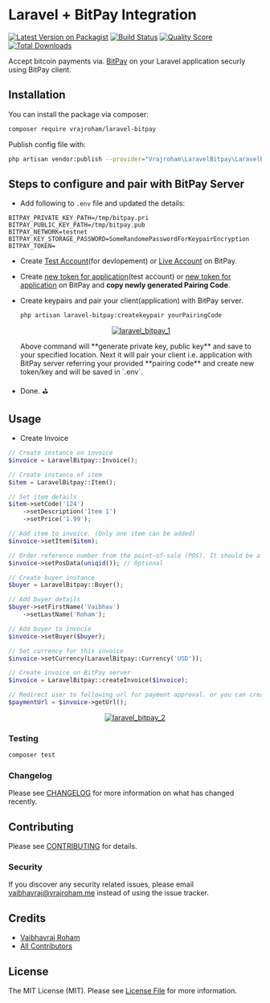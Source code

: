 # Laravel + BitPay Integration

[![Latest Version on Packagist](https://img.shields.io/packagist/v/spatie/:package_name.svg?style=flat-square)](https://packagist.org/packages/vrajroham/laravel-bitpay)
[![Build Status](https://travis-ci.org/vrajroham/laravel-bitpay.svg?branch=master)](https://travis-ci.org/vrajroham/laravel-bitpay)
[![Quality Score](https://img.shields.io/scrutinizer/g/spatie/:package_name.svg?style=flat-square)](https://scrutinizer-ci.com/g/vrajroham/laravel-bitpay)
[![Total Downloads](https://img.shields.io/packagist/dt/spatie/:package_name.svg?style=flat-square)](https://packagist.org/packages/vrajroham/laravel-bitpay)

Accept bitcoin payments via. [BitPay](https://bitpay.com) on your Laravel application securly using BitPay client.

## Installation

You can install the package via composer:

```bash
composer require vrajroham/laravel-bitpay
```
Publish config file with:

```bash
php artisan vendor:publish --provider="Vrajroham\LaravelBitpay\LaravelBitpayServiceProvider"
```
## Steps to configure and pair with BitPay Server

- Add following to `.env` file and updated the details:

```dotenv
BITPAY_PRIVATE_KEY_PATH=/tmp/bitpay.pri
BITPAY_PUBLIC_KEY_PATH=/tmp/bitpay.pub
BITPAY_NETWORK=testnet
BITPAY_KEY_STORAGE_PASSWORD=SomeRandomePasswordForKeypairEncryption
BITPAY_TOKEN=
``` 

- Create [Test Account](http://test.bitpay.com/)(for devlopement) or [Live Account](http://bitpay.com/) on BitPay.

- Create [new token for application](https://test.bitpay.com/dashboard/merchant/api-tokens)(test account) or [new token for application](https://bitpay.com/dashboard/merchant/api-tokens) on BitPay and **copy newly generated Pairing Code**.

- Create keypairs and pair your client(application) with BitPay server.

    ```bash
    php artisan laravel-bitpay:createkeypair yourPairingCode
    ```
    <p align="center"><a href="https://preview.ibb.co/hf5tay/laravel_bitpay_1.png"><img src="https://preview.ibb.co/hf5tay/laravel_bitpay_1.png" alt="laravel_bitpay_1" border="0"></a></p>
    Above command will **generate private key, public key** and save to your specified location. Next it will pair your client i.e. application with BitPay server referring your provided **pairing code** and create new token/key and will be saved in `.env`.

- Done. :golf:

## Usage

- Create Invoice
``` php
// Create instance on invoice
$invoice = LaravelBitpay::Invoice();

// Create instance of item
$item = LaravelBitpay::Item();

// Set item details
$item->setCode('124')
    ->setDescription('Item 1')
    ->setPrice('1.99');

// Add item to invoice. (Only one item can be added)
$invoice->setItem($item);

// Order reference number from the point-of-sale (POS). It should be a unique identifer for each order that you submit. 
$invoice->setPosData(uniqid()); // Optional

// Create buyer instance
$buyer = LaravelBitpay::Buyer();

// Add buyer details
$buyer->setFirstName('Vaibhav')
    ->setLastName('Roham');

// Add buyer to invocie
$invoice->setBuyer($buyer);

// Set currency for this invoice
$invoice->setCurrency(LaravelBitpay::Currency('USD'));

// Create invoice on BitPay server
$invoice = LaravelBitpay::createInvoice($invoice);

// Redirect user to following url for payment approval. or you can create stripe like checkout from https://bitpay.com/create-checkout
$paymentUrl = $invoice->getUrl();
```

 <p align="center"><a href="https://preview.ibb.co/jxMzFy/laravel_bitpay_2.png"><img src="https://image.ibb.co/jxMzFy/laravel_bitpay_2.png" alt="laravel_bitpay_2" border="0"></a></p>

### Testing

``` bash
composer test
```

### Changelog

Please see [CHANGELOG](CHANGELOG.md) for more information on what has changed recently.

## Contributing

Please see [CONTRIBUTING](CONTRIBUTING.md) for details.

### Security

If you discover any security related issues, please email vaibhavraj@vrajroham.me instead of using the issue tracker.

## Credits

- [Vaibhavraj Roham](https://github.com/vrajroham)
- [All Contributors](../../contributors)

## License

The MIT License (MIT). Please see [License File](LICENSE.md) for more information.
